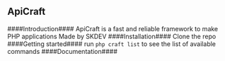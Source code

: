 ## ApiCraft

####Introduction####
	ApiCraft is a fast and reliable framework to make PHP applications Made by SKDEV
####Installation####
	Clone the repo
####Getting started####
	run `php craft list` to see the list of available commands
####Documentation####
